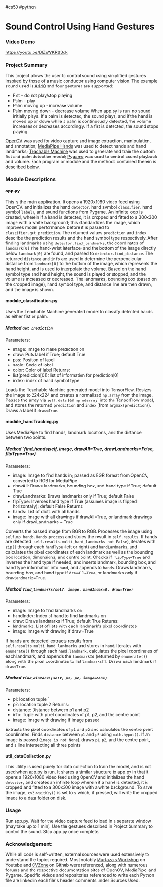 #cs50 #python 
# Sound Control Using Hand Gestures

### Video Demo
https://youtu.be/BlZeWKR83qk

### Project Summary
This project allows the user to control sound using simplified gestures inspired by those of a music conductor using computer vision. The example sound used is [A440](https://en.wikipedia.org/wiki/A440_(pitch_standard)) and four gestures are supported:
* Fist - do not play/stop playing
* Palm - play
* Palm moving up - increase volume
* Palm moving down - decrease volume
When app.py is run, no sound initially plays. If a palm is detected, the sound plays, and if the hand is moved up or down while a palm is continuously detected, the volume increases or decreases accordingly. If a fist is detected, the sound stops playing.

[OpenCV](https://OpenCV.org/) was used for video capture and image extraction, manipulation, and annotation; [MediaPipe Hands](https://google.github.io/MediaPipe/solutions/hands.html) was used to detect hands and hand landmarks; [Teachable Machine](https://teachablemachine.withgoogle.com/) was used to generate and train the custom fist and palm detection model; [Pygame](https://www.pygame.org/news) was used to control sound playback and volume. Each program or module and the methods contained therein is described below.

### Module Descriptions
#### app.py
This is the main application. It opens a 1920x1080 video feed using OpenCV, and initializes the hand `detector`, hand symbol `classifier`, hand symbol `labels`, and sound functions from Pygame. An infinite loop is created, wherein if a hand is detected, it is cropped and fitted to a 300x300 image with a white background; this standardizes the image, which improves model performance, before it is passed to `classifier.get_prediction`. The returned values `prediction` and `index` describe the prediction results and the hand symbol type respectively. After finding landmarks using `detector.find_landmarks`, the coordinates of `landmark[0]` (the hand-wrist interface) and the bottom of the image directly below `landmark[0]` are found, and passed to `detector.find_distance`. The returned `distance` and `info` are used to determine the perpendicular distance from `landmark[0]` to the bottom of the image, which represents the hand height, and is used to interpolate the volume. Based on the hand symbol type and hand height, the sound is played or stopped, and the volume is increased or decreased. The landmarks, bounding box (based on the cropped image), hand symbol type, and distance line are then drawn, and the image is shown. 

#### module_classification.py
Uses the Teachable Machine generated model to classify detected hands as either fist or palm.

##### Method `get_prediction`
Parameters:
* image: Image to make prediction on
* draw: Puts label if True; default True
* pos: Position of label
* scale: Scale of label
* color: Color of label
Returns:
* list(prediction[0]): list of information for prediction[0]
* index: index of hand symbol type

Loads the Teachable Machine generated model into TensorFlow. Resizes the image to 224x224 and creates a normalized `np.array` from the image. Passes the array via `self.data` (an `np.ndarray`) into the TensorFlow model, and stores the returned `prediction` and `index` (from `argmax(prediction)`). Draws a label if `draw=True`.

#### module_handTracking.py
Uses MediaPipe to find hands, landmark locations, and the distance between two points.

##### Method `find_hands(self, image, drawAll=True, drawLandmarks=False, flipType=True)
Parameters:
* image: Image to find hands in; passed as BGR format from OpenCV, converted to RGB for MediaPipe
* drawAll: Draws landmarks, bounding box, and hand type if True; default True
* drawLandmarks: Draws landmarks only if True; default False
* flipType: Inverses hand type if True (assumes image is flipped horizontally); default False
Returns:
* hands: List of dicts with all hands
* image: Image with all drawings if drawAll=True, or landmark drawings only if drawLandmarks = True

Converts the passed image from BGR to RGB. Processes the image using `self.mp_hands.Hands.process` and stores the result in `self.results`. If hands are detected (`self.results.multi_hand_landmarks not False`), iterates with `zip()` through each `handType` (left or right) and `handLandmarks`, and calculates the pixel coordinates of each landmark as well as the bounding box location, dimensions, and centre point. Checks if `flipType=True` and inverses the hand type if needed, and inserts landmark, bounding box, and hand type information into `hand`, and appends to `hands`. Draws landmarks, bounding box, and hand type if `drawAll=True`, or landmarks only if `drawLandmarks=True`.

##### Method `find_landmarks(self, image, handIndex=0, draw=True)`
Parameters:
* image: Image to find landmarks on
* handIndex: Index of hand to find landmarks on
* draw: Draws landmarks if True; default True
Returns: 
* landmarks: List of lists with each landmark's pixel coordinates
* image: Image with drawing if draw=True

If hands are detected, extracts results from `self.results.multi_hand_landmarks` and stores in `hand`. Iterates with `enumerate()` through each `hand.landmark`, calculates the pixel coordinates of each landmark, and appends the `landmarkId` (returned by `enumerate()`) along with the pixel coordinates to list `landmarks[]`. Draws each landmark if `draw=True`.

##### Method `find_distance(self, p1, p2, image=None)`
Parameters:
* p1: location tuple 1
* p2: location tuple 2
Returns:
* distance: Distance between p1 and p2
* info: Tuple with pixel coordinates of p1, p2, and the centre point
* image: Image with drawing if image passed

Extracts the pixel coordinates of `p1` and `p2` and calculates the centre point coordinates. Finds `distance` between `p1` and `p2` using `math.hypot()`. If an image is passed (`image is not None`), draws `p1`, `p2`, and the centre point, and a line intersecting all three points.

#### util_dataCollection.py
This utility is used purely for data collection to train the model, and is not used when app.py is run. It shares a similar structure to app.py in that it opens a 1920x1080 video feed using OpenCV and initializes the hand `detector`, and creates an infinite loop wherein if a hand is detected, it is cropped and fitted to a 300x300 image with a white background. To save the image, `cv2.waitKey()` is set to `s` which, if pressed, will write the cropped image to a data folder on disk.

### Usage
Run app.py. Wait for the video capture feed to load in a separate window (may take up to 1 min). Use the gestures described in Project Summary to control the sound. Stop app.py once complete.

### Acknowledgement:
While all code is self-written, external sources were used extensively to understand the topics required. Most notably [Murtaza's Workshop](https://www.youtube.com/@murtazasworkshop) on Youtube and [CVZone](https://github.com/cvzone/cvzone) on Github were referenced, along with numerous forums and the respective documentation sites of OpenCV, MediaPipe, and Pygame. Specific videos and repositories referenced to write each Python file are linked in each file's header comments under Sources Used.